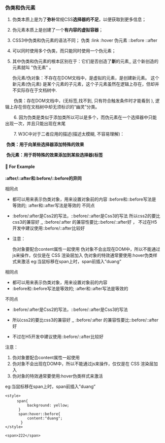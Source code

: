 ### 伪类和伪元素

1. 伪类本质上是为了**弥补**常规CSS**选择器的不足**，以便获取到更多信息；

2. 伪元素本质上是创建了一个**有内容的虚拟容器**；

3. CSS3中伪类和伪元素的语法不同；  伪类 :link :hover     伪元素 ::before  ::after

4. 可以同时使用多个伪类，而只能同时使用一个伪元素；

5. 其中伪类和伪元素的根本区别在于：它们是否创造了**新**的元素,,  这个新创造的元素就叫 "伪无素" 。

   伪元素/伪对象：不存在在DOM文档中，是虚拟的元素，是创建新元素。 这个新元素(伪元素) 是某个元素的子元素，这个子元素虽然在逻辑上存在，但却并不实际存在于文档树中.

　　伪类：存在DOM文档中，(无标签,找不到, 只有符合触发条件时才能看到 ), 逻辑上存在但在文档树中却无须标识的“幽灵”分类。

  　　6. 因为伪类是类似于添加类所以可以是多个，而伪元素在一个选择器中只能出现一次，并且只能出现在末尾 

  　　7. W3C中对于二者应用的描述(描述太模糊, 不容易理解)：

​		**伪类：用于向某些选择器添加特殊的效果**

​		**伪元素：用于将特殊的效果添加到某些选择器(标签**

#### **🌰 For Example**

**:after/::after和:before/::before的异同**

相同点

- 都可以用来表示伪类对象，用来设置对象前的内容
  :before和::before写法是等效的; :after和::after写法是等效的
  不同点

- :before/:after是Css2的写法，::before/::after是Css3的写法
  所以css2的要比css3的兼容好    ,,  :before/:after 的兼容性要比::before/::after好 ， 不过在H5开发中建议使用::before/::after比较好

- 注意：

  伪对象要配合content属性一起使用
  伪对象不会出现在DOM中，所以不能通过js来操作，仅仅是在 CSS 渲染层加入
  伪对象的特效通常要使用:hover伪类样式来激活
  eg:当鼠标移在span上时，span前插入”duang”

相同点

- 都可以用来表示伪类对象，用来设置对象前的内容
- :before和::before写法是等效的; :after和::after写法是等效的

不同点

- :before/:after是Css2的写法，::before/::after是Css3的写法
- 所以css2的要比css3的兼容好  ,, :before/:after 的兼容性要比::before/::after好 

- 不过在H5开发中建议使用::before/::after比较好

注意：

1. 伪对象要配合content属性一起使用
2. 伪对象不会出现在DOM中，所以不能通过js来操作，仅仅是在 CSS 渲染层加入
3. 伪对象的特效通常要使用:hover伪类样式来激活

eg:当鼠标移在span上时，span前插入”duang”

```
<style>
 　　 span{
          background: yellow;
      }
      span:hover::before{
          content:"duang";
       }
</style>
  
<span>222</span>
```

